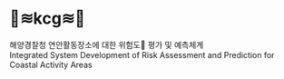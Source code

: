 # 🌊≋kcg≋🌊
해양경찰청 연안활동장소에 대한 위험도🚨 평가 및 예측체계<br>
Integrated System Development of Risk Assessment and Prediction for Coastal Activity Areas